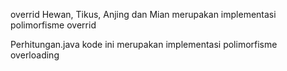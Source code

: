 overrid
Hewan, Tikus, Anjing dan Mian merupakan implementasi polimorfisme overrid 

Perhitungan.java
kode ini merupakan implementasi polimorfisme overloading
